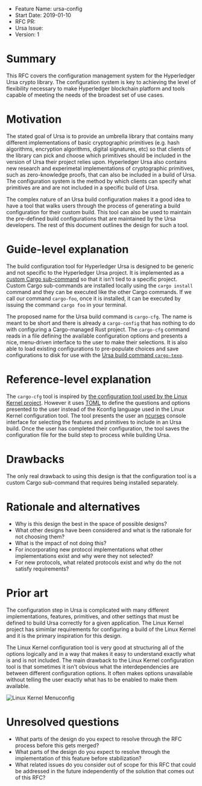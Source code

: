 - Feature Name: ursa-config
- Start Date: 2019-01-10
- RFC PR:
- Ursa Issue:
- Version: 1

# Summary
[summary]: #summary

This RFC covers the configuration management system for the Hyperledger Ursa
crypto library. The configuration system is key to achieving the level of
flexibility necessary to make Hyperledger blockchain platform and tools capable
of meeting the needs of the broadest set of use cases.

# Motivation
[motivation]: #motivation

The stated goal of Ursa is to provide an umbrella library that contains many
different implementations of basic cryptographic primitives (e.g. hash
algorithms, encryption algorithms, digital signatures, etc) so that clients of
the library can pick and choose which primitives should be included in the
version of Ursa their project relies upon. Hyperledger Ursa also contains
new research and experimetal implementations of cryptographic primitives, such
as zero-knowledge proofs, that can also be included in a build of Ursa. The
configuration system is the method by which clients can specify what primitives
are and are not included in a specific build of Ursa.

The complex nature of an Ursa build configuration makes it a good idea to have
a tool that walks users through the process of generating a build configuration
for their custom build. This tool can also be used to maintain the pre-defined
build configurations that are maintained by the Ursa developers. The rest of
this document outlines the design for such a tool.

# Guide-level explanation
[guide-level-explanation]: #guide-level-explanation

The build configuration tool for Hyperledger Ursa is designed to be generic
and not specific to the Hyperledger Ursa project. It is implemented as a [custom Cargo
sub-command](https://doc.rust-lang.org/cargo/reference/external-tools.html?highlight=subcommand#custom-subcommands)
so that it isn't tied to a specific project. Custom Cargo sub-commands are
installed locally using the `cargo install` command and they can be executed
like the other Cargo commands. If we call our command `cargo-foo`, once it is
installed, it can be executed by issuing the command `cargo foo` in your
terminal.

The proposed name for the Ursa build command is `cargo-cfg`. The name is meant
to be short and there is already a `cargo-config` that has nothing to do with
configuring a Cargo-managed Rust project. The `cargo-cfg` command reads in a
file defining the available configuration options and presents a nice,
menu-driven interface to the user to make their selections. It is also able to
load existing configurations to pre-populate choices and save configurations to
disk for use with the [Ursa build command
`cargo-texo`](https://github.com/hyperledger/ursa-rfcs/0000-ursa-build.md).

# Reference-level explanation
[reference-level-explanation]: #reference-level-explanation

The `cargo-cfg` tool is inspired by [the configuration tool used by the Linux
Kernel project](https://en.wikipedia.org/wiki/Menuconfig). However it uses
[TOML](https://github.com/toml-lang/toml) to define the questions and options
presented to the user instead of the Kconfig language used in the Linux Kernel
configuration tool. The tool presents the user an
[ncurses](https://en.wikipedia.org/wiki/Ncurses) console interface for
selecting the features and primitives to include in an Ursa build. Once the
user has completed their configuration, the tool saves the configuration file
for the build step to process while building Ursa.

# Drawbacks
[drawbacks]: #drawbacks

The only real drawback to using this design is that the configuration tool is
a custom Cargo sub-command that requires being installed separately.

# Rationale and alternatives
[alternatives]: #alternatives

- Why is this design the best in the space of possible designs?
- What other designs have been considered and what is the rationale for not
  choosing them?
- What is the impact of not doing this?
- For incorporating new protocol implementations what other implementations
  exist and why were they not selected?
- For new protocols, what related protocols exist and why do the not satisfy
  requirements?

# Prior art
[prior-art]: #prior-art

The configuration step in Ursa is complicated with many different
implementations, features, primitives, and other settings that must be defined
to build Ursa correctly for a given application. The Linux Kernel project has
simimlar requirements for configuring a build of the Linux Kernel and it is
the primary inspiration for this design. 

The Linux Kernel configuration tool is very good at structuring all of the
options logically and in a way that makes it easy to understand exactly what is
and is not included. The main drawback to the Linux Kernel configuration tool
is that sometimes it isn't obvious what the interdependencies are between
different configuration options. It often makes options unavailable without
telling the user exactly what has to be enabled to make them available.

![Linux Kernel Menuconfig](0000-ursa-build/menuconfig.gif "Linux Kernel Menuconfig")

# Unresolved questions
[unresolved]: #unresolved-questions

- What parts of the design do you expect to resolve through the RFC process
  before this gets merged?
- What parts of the design do you expect to resolve through the implementation
  of this feature before stabilization?
- What related issues do you consider out of scope for this RFC that could be
  addressed in the future independently of the solution that comes out of this
  RFC?
